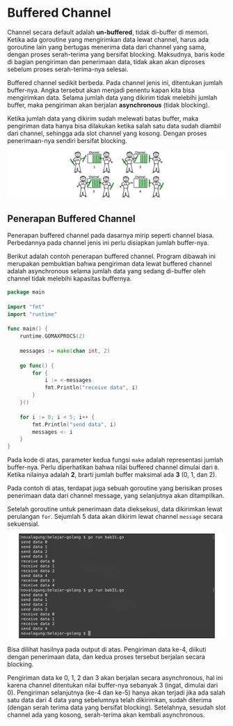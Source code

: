 # Buffered Channel

Channel secara default adalah **un-buffered**, tidak di-buffer di memori. Ketika ada goroutine yang mengirimkan data lewat channel, harus ada goroutine lain yang bertugas menerima data dari channel yang sama, dengan proses serah-terima yang bersifat blocking. Maksudnya, baris kode di bagian pengiriman dan penerimaan data, tidak akan akan diproses sebelum proses serah-terima-nya selesai.

Buffered channel sedikit berbeda. Pada channel jenis ini, ditentukan jumlah buffer-nya. Angka tersebut akan menjadi penentu kapan kita bisa mengirimkan data. Selama jumlah data yang dikirim tidak melebihi jumlah buffer, maka pengiriman akan berjalan **asynchronous** (tidak blocking).

Ketika jumlah data yang dikirim sudah melewati batas buffer, maka pengiriman data hanya bisa dilakukan ketika salah satu data sudah diambil dari channel, sehingga ada slot channel yang kosong. Dengan proses penerimaan-nya sendiri bersifat blocking.

![Analogi buffered channel](images/31_1_anatomy.png)

## Penerapan Buffered Channel

Penerapan buffered channel pada dasarnya mirip seperti channel biasa. Perbedannya pada channel jenis ini perlu disiapkan jumlah buffer-nya.

Berikut adalah contoh penerapan buffered channel. Program dibawah ini merupakan pembuktian bahwa pengiriman data lewat buffered channel adalah asynchronous selama jumlah data yang sedang di-buffer oleh channel tidak melebihi kapasitas buffernya.

```go
package main

import "fmt"
import "runtime"

func main() {
    runtime.GOMAXPROCS(2)

    messages := make(chan int, 2)

    go func() {
        for {
            i := <-messages
            fmt.Println("receive data", i)
        }
    }()

    for i := 0; i < 5; i++ {
        fmt.Println("send data", i)
        messages <- i
    }
}
```

Pada kode di atas, parameter kedua fungsi `make` adalah representasi jumlah buffer-nya. Perlu diperhatikan bahwa nilai buffered channel dimulai dari `0`. Ketika nilainya adalah **2**, brarti jumlah buffer maksimal ada **3** (0, 1, dan 2).

Pada contoh di atas, terdapat juga sebuah goroutine yang berisikan proses penerimaan data dari channel message, yang selanjutnya akan ditampilkan.

Setelah goroutine untuk penerimaan data dieksekusi, data dikirimkan lewat perulangan `for`. Sejumlah 5 data akan dikirim lewat channel `message` secara sekuensial.

![Implementasi buffered channel](images/31_2_buffered_channel.png)

Bisa dilihat hasilnya pada output di atas. Pengiriman data ke-4, diikuti dengan penerimaan data, dan kedua proses tersebut berjalan secara blocking.

Pengiriman data ke 0, 1, 2 dan 3 akan berjalan secara asynchronous, hal ini karena channel ditentukan nilai buffer-nya sebanyak 3 (ingat, dimulai dari 0). Pengiriman selanjutnya (ke-4 dan ke-5) hanya akan terjadi jika ada salah satu data dari 4 data yang sebelumnya telah dikirimkan, sudah diterima (dengan serah terima data yang bersifat blocking). Setelahnya, sesudah slot channel ada yang kosong, serah-terima akan kembali asynchronous.
